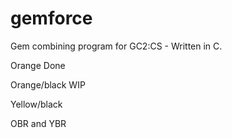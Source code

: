 gemforce
========

Gem combining program for GC2:CS - Written in C.

Orange                  Done

Orange/black		WIP

Yellow/black

OBR and YBR
